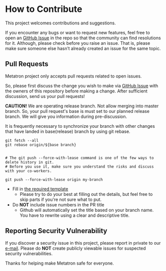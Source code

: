 # How to Contribute
This project welcomes contributions and suggestions. 

If you encounter any bugs or want to request new features, feel free to open an [GitHub Issue](https://github.com/metatron-app/metatron-discovery/issues) in the repo so that the community can find resolutions for it. 
Although, please check before you raise an issue. That is, 
please make sure someone else hasn’t already created an issue for the same topic.


## Pull Requests
Metatron project only accepts pull requests related to open issues.

So, please first discuss the change you wish to make via [GitHub Issue](https://github.com/metatron-app/metatron-discovery/issues) with the owners of this repository before making a change. 
After sufficient discussion, send us your pull requests! 

**CAUTION!** We are operating release branch. Not allow merging into master branch.
So, your pull request's base is must set to our planned release branch.
We will give you information during pre-discussion.

It is frequently necessary to synchronize your branch with other changes that have landed in base(release) branch by using git rebase.
```
git fetch --all
git rebase origin/${base branch}


# The git push --force-with-lease command is one of the few ways to delete history in git. 
# Before you use it, make sure you understand the risks and discuss with your co-workers.

git push --force-with-lease origin my-branch
```

* Fill in [the required template](PULL_REQUEST_TEMPLATE.md)
  - Please try to do your best at filling out the details, but feel free to skip parts if you're not sure what to put.
* Do **NOT** include issue numbers in the PR title
  - Github will automatically set the title based on your branch name. You have to rewrite using a clear and descriptive title. 
    
    
## Reporting Security Vulnerability

If you discover a security issue in this project, please report in private to our 
[e-mail](metatron@sk.com).
Please do **NOT** create publicly viewable issues for suspected security vulnerabilities.

Thanks for helping make Metatron safe for everyone.
